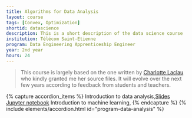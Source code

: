 ```yaml
---
title: Algorithms for Data Analysis
layout: course
tags: [Convex, Optimization]
shortid: datascience
description: This is a short description of the data science course
institution: Télécom Saint-Etienne
program: Data Engineering Apprenticeship Engineer
year: 2nd year
hours: 24
---
```


> This course is largely based on the one written by [Charlotte Laclau](https://laclauc.github.io/index.html) who kindly granted me her source files. It will evolve over the next few years according to feedback from students and teachers.


{% capture accordion_items %}
Introduction to data analysis,<a href="https://jordan-frecon.com/slides/data-analysis/course1"><i class="fas fa-chalkboard"></i>Slides</a><br><a href="https://jordan-frecon.com/jupyterlite/retro/notebooks/?path=data-analysis/session-1/session-1.ipynb"><i class="fab fa-python"></i>Jupyter notebook</a>
Introduction to machine learning,
{% endcapture %}
{% include elements/accordion.html id="program-data-analysis" %}
